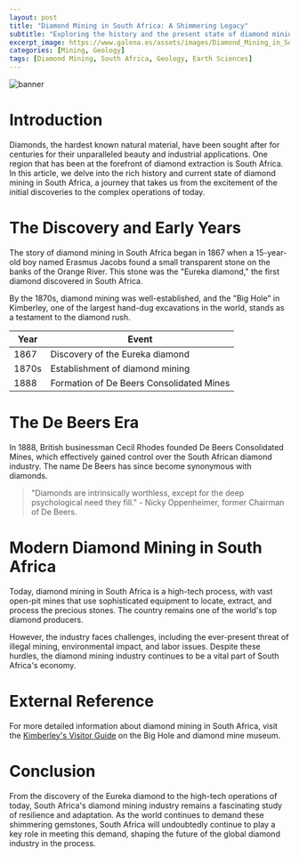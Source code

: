 ```yaml
---
layout: post
title: "Diamond Mining in South Africa: A Shimmering Legacy"
subtitle: "Exploring the history and the present state of diamond mining in South Africa"
excerpt_image: https://www.galena.es/assets/images/Diamond_Mining_in_South_Africa.png
categories: [Mining, Geology]
tags: [Diamond Mining, South Africa, Geology, Earth Sciences]
---
```


![banner](https://www.galena.es/assets/images/Diamond_Mining_in_South_Africa.png "Aerial view of a diamond mine in South Africa, showcasing large open pits and mining machinery, surrounded by rugged terrain, illustrating the history and current state of diamond mining in the region.")

# Introduction
Diamonds, the hardest known natural material, have been sought after for centuries for their unparalleled beauty and industrial applications. One region that has been at the forefront of diamond extraction is South Africa. In this article, we delve into the rich history and current state of diamond mining in South Africa, a journey that takes us from the excitement of the initial discoveries to the complex operations of today.

# The Discovery and Early Years
The story of diamond mining in South Africa began in 1867 when a 15-year-old boy named Erasmus Jacobs found a small transparent stone on the banks of the Orange River. This stone was the "Eureka diamond," the first diamond discovered in South Africa.

By the 1870s, diamond mining was well-established, and the "Big Hole" in Kimberley, one of the largest hand-dug excavations in the world, stands as a testament to the diamond rush.


| Year | Event |
| ---- | ----- |
| 1867 | Discovery of the Eureka diamond |
| 1870s| Establishment of diamond mining |
| 1888 | Formation of De Beers Consolidated Mines |


# The De Beers Era
In 1888, British businessman Cecil Rhodes founded De Beers Consolidated Mines, which effectively gained control over the South African diamond industry. The name De Beers has since become synonymous with diamonds.

> "Diamonds are intrinsically worthless, except for the deep psychological need they fill." - Nicky Oppenheimer, former Chairman of De Beers.

# Modern Diamond Mining in South Africa
Today, diamond mining in South Africa is a high-tech process, with vast open-pit mines that use sophisticated equipment to locate, extract, and process the precious stones. The country remains one of the world's top diamond producers.

However, the industry faces challenges, including the ever-present threat of illegal mining, environmental impact, and labor issues. Despite these hurdles, the diamond mining industry continues to be a vital part of South Africa's economy.

# External Reference
For more detailed information about diamond mining in South Africa, visit the [Kimberley's Visitor Guide](http://www.kimberley.co.za/attractions/kimberley/big-hole-diamond-mine-museum/) on the Big Hole and diamond mine museum.

# Conclusion
From the discovery of the Eureka diamond to the high-tech operations of today, South Africa's diamond mining industry remains a fascinating study of resilience and adaptation. As the world continues to demand these shimmering gemstones, South Africa will undoubtedly continue to play a key role in meeting this demand, shaping the future of the global diamond industry in the process.